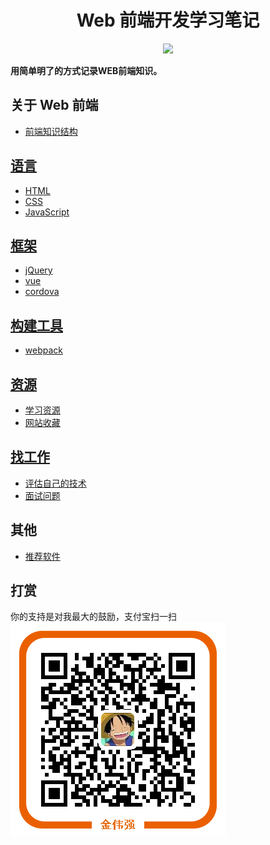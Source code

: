 <h1 align="center">Web 前端开发学习笔记</h1>
<p align="center">
<a href="https://gitter.im/iamjoel/front-end-note"><img src="https://badges.gitter.im/Join Chat.svg"></a>
</p>

**用简单明了的方式记录WEB前端知识。**

## 关于 Web 前端
* [前端知识结构](https://github.com/iamjoel/front-end-note/blob/master/intro/knowledge-structure.md)

## [语言](https://github.com/iamjoel/front-end-note/blob/master/language/)
* [HTML](https://github.com/iamjoel/front-end-note/blob/master/language/html)
* [CSS](https://github.com/iamjoel/front-end-note/blob/master/language/css)
* [JavaScript](https://github.com/iamjoel/front-end-note/blob/master/language/js)

## [框架](https://github.com/iamjoel/front-end-note/blob/master/framework/)
* [jQuery](https://github.com/iamjoel/front-end-note/blob/master/framework/jQuery)
* [vue](https://github.com/iamjoel/front-end-note/blob/master/framework/vue)
* [cordova](https://github.com/iamjoel/front-end-note/blob/master/framework/cordova.md)

## [构建工具](https://github.com/iamjoel/front-end-note/blob/master/build-tool/)
* [webpack](https://github.com/iamjoel/front-end-note/blob/master/build-tool/webpack)

## [资源](https://github.com/iamjoel/front-end-note/blob/master/resource/)
* [学习资源](https://github.com/iamjoel/front-end-note/blob/master/resource/bookmark/learn-resource.md)
* [网站收藏](https://github.com/iamjoel/front-end-note/blob/master/resource/bookmark/README.md)

## [找工作](https://github.com/iamjoel/front-end-note/blob/master/find-jobs/)
* [评估自己的技术](https://github.com/iamjoel/front-end-note/blob/master/find-jobs/assessment)
* [面试问题](https://github.com/iamjoel/front-end-note/blob/master/find-jobs/question.md)

## 其他
* [推荐软件](https://github.com/iamjoel/front-end-note/blob/master/software)

## 打赏
你的支持是对我最大的鼓励，支付宝扫一扫  
<img src="alipay.png" align="center" alt="支付宝付款二维码">


